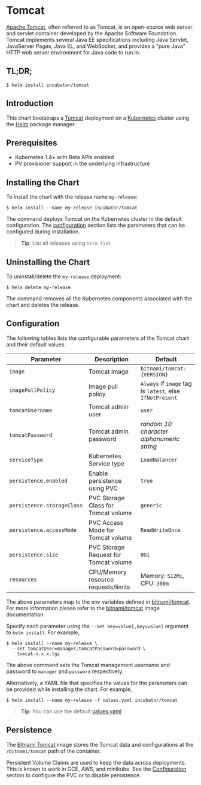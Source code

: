 # Tomcat

[Apache Tomcat](http://tomcat.apache.org/), often referred to as Tomcat, is an open-source web server and servlet container developed by the Apache Software Foundation. Tomcat implements several Java EE specifications including Java Servlet, JavaServer Pages, Java EL, and WebSocket, and provides a "pure Java" HTTP web server environment for Java code to run in.

## TL;DR;

```console
$ helm install incubator/tomcat
```

## Introduction

This chart bootstraps a [Tomcat](https://github.com/bitnami/bitnami-docker-tomcat) deployment on a [Kubernetes](http://kubernetes.io) cluster using the [Helm](https://helm.sh) package manager.

## Prerequisites

- Kubernetes 1.4+ with Beta APIs enabled
- PV provisioner support in the underlying infrastructure

## Installing the Chart

To install the chart with the release name `my-release`:

```console
$ helm install --name my-release incubator/tomcat
```

The command deploys Tomcat on the Kubernetes cluster in the default configuration. The [configuration](#configuration) section lists the parameters that can be configured during installation.

> **Tip**: List all releases using `helm list`

## Uninstalling the Chart

To uninstall/delete the `my-release` deployment:

```console
$ helm delete my-release
```

The command removes all the Kubernetes components associated with the chart and deletes the release.

## Configuration

The following tables lists the configurable parameters of the Tomcat chart and their default values.

|         Parameter          |              Description              |                         Default                          |
|----------------------------|---------------------------------------|----------------------------------------------------------|
| `image`                    | Tomcat image                          | `bitnami/tomcat:{VERSION}`                               |
| `imagePullPolicy`          | Image pull policy                     | `Always` if `image` tag is `latest`, else `IfNotPresent` |
| `tomcatUsername`           | Tomcat admin user                     | `user`                                                   |
| `tomcatPassword`           | Tomcat admin password                 | _random 10 character alphanumeric string_                |
| `serviceType`              | Kubernetes Service type               | `LoadBalancer`                                           |
| `persistence.enabled`      | Enable persistence using PVC          | `true`                                                   |
| `persistence.storageClass` | PVC Storage Class for Tomcat volume   | `generic`                                                |
| `persistence.accessMode`   | PVC Access Mode for Tomcat volume     | `ReadWriteOnce`                                          |
| `persistence.size`         | PVC Storage Request for Tomcat volume | `8Gi`                                                    |
| `resources`                | CPU/Memory resource requests/limits   | Memory: `512Mi`, CPU: `300m`                             |

The above parameters map to the env variables defined in [bitnami/tomcat](http://github.com/bitnami/bitnami-docker-tomcat). For more information please refer to the [bitnami/tomcat](http://github.com/bitnami/bitnami-docker-tomcat) image documentation.

Specify each parameter using the `--set key=value[,key=value]` argument to `helm install`. For example,

```console
$ helm install --name my-release \
  --set tomcatUser=manager,tomcatPassword=password \
    tomcat-x.x.x.tgz
```

The above command sets the Tomcat management username and password to `manager` and `password` respectively.

Alternatively, a YAML file that specifies the values for the parameters can be provided while installing the chart. For example,

```console
$ helm install --name my-release -f values.yaml incubator/tomcat
```

> **Tip**: You can use the default [values.yaml](values.yaml)

## Persistence

The [Bitnami Tomcat](https://github.com/bitnami/bitnami-docker-tomcat) image stores the Tomcat data and configurations at the `/bitnami/tomcat` path of the container.

Persistent Volume Claims are used to keep the data across deployments. This is known to work in GCE, AWS, and minikube.
See the [Configuration](#configuration) section to configure the PVC or to disable persistence.
